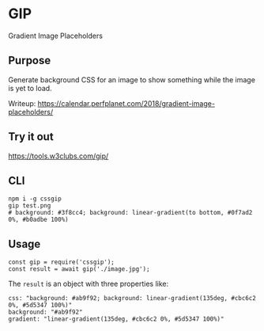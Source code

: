 # GIP

Gradient Image Placeholders

## Purpose

Generate background CSS for an image to show something while the image is yet to load.

Writeup: https://calendar.perfplanet.com/2018/gradient-image-placeholders/

## Try it out

https://tools.w3clubs.com/gip/


## CLI

```
npm i -g cssgip
gip test.png
# background: #3f8cc4; background: linear-gradient(to bottom, #0f7ad2 0%, #b0adbe 100%)
```

## Usage

```
const gip = require('cssgip');
const result = await gip('./image.jpg');
```

The `result` is an object with three properties like:

```
css: "background: #ab9f92; background: linear-gradient(135deg, #cbc6c2 0%, #5d5347 100%)"
background: "#ab9f92"
gradient: "linear-gradient(135deg, #cbc6c2 0%, #5d5347 100%)"
```


